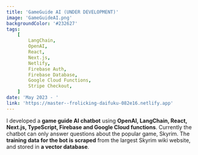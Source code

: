 ```yaml
---
title: 'GameGuide AI (UNDER DEVELOPMENT)'
image: 'GameGuideAI.png'
backgroundColor: '#232627'
tags:
    [
        LangChain,
        OpenAI,
        React,
        Next.js,
        Netlify,
        Firebase Auth,
        Firebase Database,
        Google Cloud Functions,
        Stripe Checkout,
    ]
date: 'May 2023 - '
link: 'https://master--frolicking-daifuku-082e16.netlify.app'
---
```


I developed a **game guide AI chatbot** using **OpenAI, LangChain, React, Next.js, TypeScript, Firebase and Google Cloud functions**. Currently the chatbot can only answer questions about the popular game, Skyrim. The **training data for the bot is scraped** from the largest Skyrim wiki website, and stored in **a vector database**.
